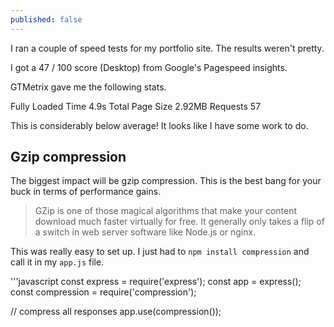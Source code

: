 ```yaml
---
published: false
---
```

I ran a couple of speed tests for my portfolio site. The results weren't pretty.

I got a 47 / 100 score (Desktop) from Google's Pagespeed insights.

GTMetrix gave me the following stats.

Fully Loaded Time 4.9s 
Total Page Size 2.92MB 
Requests 57 

This is considerably below average! It looks like I have some work to do.

## Gzip compression

The biggest impact will be gzip compression. This is the best bang for your buck in terms of performance gains.

> GZip is one of those magical algorithms that make your content download much faster virtually for free. It generally only takes a flip of a switch in web server software like Node.js or nginx.

This was really easy to set up. I just had to `npm install compression` and call it in my `app.js` file.

'''javascript
const express = require('express');
const app = express();
const compression = require('compression');

// compress all responses
app.use(compression());
```
